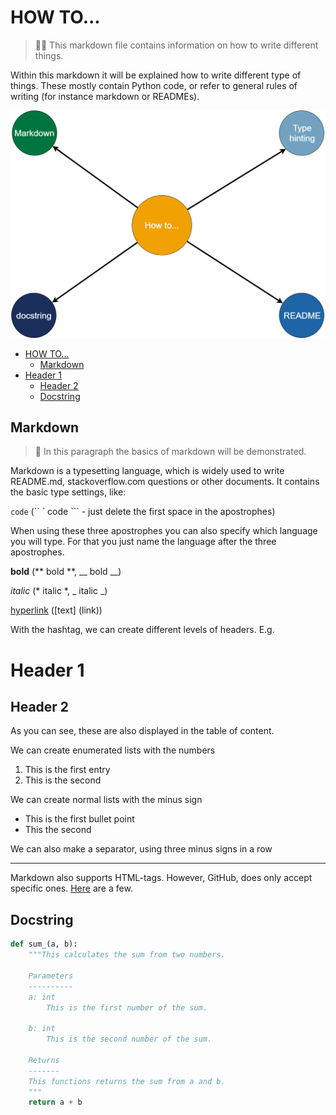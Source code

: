 # HOW TO...

> 🐱‍💻 This markdown file contains information on how to write different things.

Within this markdown it will be explained how to write different type of things. These mostly contain Python code, or refer to general rules of writing (for instance markdown or READMEs).

<img src="./images/HOW_TO/content.png"></img>

- [HOW TO...](#how-to)
  - [Markdown](#markdown)
- [Header 1](#header-1)
  - [Header 2](#header-2)
  - [Docstring](#docstring)

## Markdown

> 💌 In this paragraph the basics of markdown will be demonstrated.

Markdown is a typesetting language, which is widely used to write README.md, stackoverflow.com questions or other documents. It contains the basic type settings, like:

```code``` (`` ` code ``` - just delete the first space in the apostrophes)

When using these three apostrophes you can also specify which language you will type. For that you just name the language after the three apostrophes.

**bold** (** bold **, __ bold __)

*italic* (* italic *, _ italic _)

[hyperlink](www.google.de) ([text] (link))

With the hashtag, we can create different levels of headers. E.g.

# Header 1

## Header 2

As you can see, these are also displayed in the table of content.

We can create enumerated lists with the numbers
1. This is the first entry
2. This is the second

We can create normal lists with the minus sign
- This is the first bullet point
- This the second

We can also make a separator, using three minus signs in a row

---


Markdown also supports HTML-tags. However, GitHub, does only accept specific ones. [Here](https://gist.github.com/seanh/13a93686bf4c2cb16e658b3cf96807f2) are a few.

## Docstring

```python
def sum_(a, b):
    """This calculates the sum from two numbers.
    
    Parameters
    ----------
    a: int
        This is the first number of the sum.
    
    b: int
        This is the second number of the sum.
        
    Returns
    -------
    This functions returns the sum from a and b.    
    """
    return a + b
```